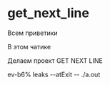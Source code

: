 # get_next_line

Всем приветики

В этом чатике

Делаем проект GET NEXT LINE

ev-b6% leaks --atExit -- ./a.out

